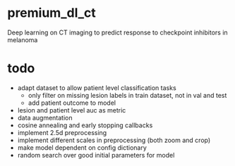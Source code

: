 # premium_dl_ct
Deep learning on CT imaging to predict response to checkpoint inhibitors in melanoma


# todo
- adapt dataset to allow patient level classification tasks
    - only filter on missing lesion labels in train dataset, not in val and test
    - add patient outcome to model
- lesion and patient level auc as metric
- data augmentation 
- cosine annealing and early stopping callbacks
- implement 2.5d preprocessing
- implement different scales in preprocessing (both zoom and crop)
- make model dependent on config dictionary
- random search over good initial parameters for model